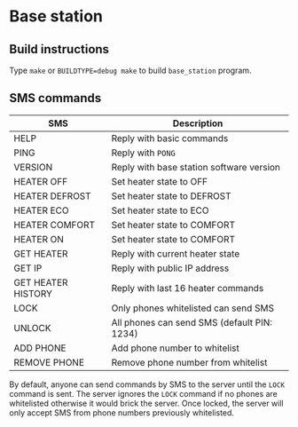 # Base station

## Build instructions

Type `make` or `BUILDTYPE=debug make` to build `base_station` program.

## SMS commands

| SMS                   | Description                                 |
| --------------------- | ------------------------------------------- |
| HELP                  | Reply with basic commands                   |
| PING                  | Reply with `PONG`                           |
| VERSION               | Reply with base station software version    |
| HEATER OFF            | Set heater state to OFF                     |
| HEATER DEFROST        | Set heater state to DEFROST                 |
| HEATER ECO            | Set heater state to ECO                     |
| HEATER COMFORT        | Set heater state to COMFORT                 |
| HEATER ON             | Set heater state to COMFORT                 |
| GET HEATER            | Reply with current heater state             |
| GET IP                | Reply with public IP address                |
| GET HEATER HISTORY    | Reply with last 16 heater commands          |
| LOCK                  | Only phones whitelisted can send SMS        |
| UNLOCK <pin>          | All phones can send SMS (default PIN: 1234) |
| ADD PHONE <number>    | Add phone number to whitelist               |
| REMOVE PHONE <number> | Remove phone number from whitelist          |

By default, anyone can send commands by SMS to the server until the `LOCK` command is sent.
The server ignores the `LOCK` command if no phones are whitelisted otherwise it would brick the server. Once locked, the server will only accept SMS from phone numbers previously whitelisted.

